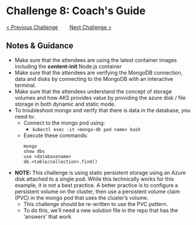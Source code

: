 # Challenge 8: Coach's Guide

[< Previous Challenge](./07-updaterollback.md)&nbsp;&nbsp;&nbsp;&nbsp;&nbsp;&nbsp;&nbsp;&nbsp;[Next Challenge >](./09-helm.md)

## Notes & Guidance
- Make sure that the attendees are using the latest container images including the **content-init** Node.js container
- Make sure that the attendees are verifying the MongoDB connection, data and disks by connecting to the MongoDB with an interactive terminal.
- Make sure that the attendees understand the concept of storage volumes and how AKS provides value by providing the azure disk / file storage in both dynamic and static mode.
- To troubleshoot mongo and verify that there is data in the database, you need to:
	- Connect to the mongo pod using: 
		- `kubectl exec -it <mongo-db pod name> bash`
	- Execute these commands:
		```
		mongo
		show dbs
		use <databasename>
		db.<table/collection>.find()
		```
- **NOTE:** This challenge is using static persistent storage using an Azure disk attached to a single pod.  While this technically works for this example, it is not a best practice.  A better practice is to configure a persistent volume on the cluster, then use a persistent volume claim (PVC) in the mongo pod that uses the cluster’s volume.  
    - This challenge should be re-written to use the PVC pattern. 
	- To do this, we’ll need a new solution file in the repo that has the ‘answers’ that work.
